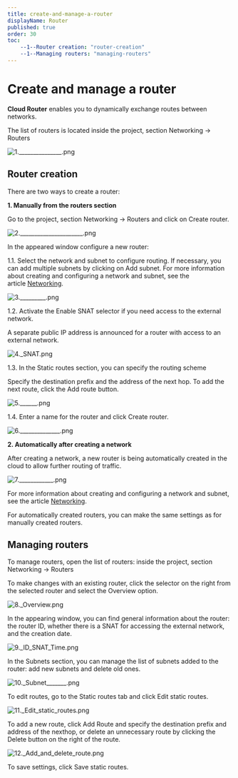```yaml
---
title: create-and-manage-a-router
displayName: Router
published: true
order: 30
toc:
    --1--Router creation: "router-creation"
    --1--Managing routers: "managing-routers"
---
```

# Create and manage a router

**Cloud Router** enables you to dynamically exchange routes between networks. 

The list of routers is located inside the project, section Networking → Routers 

<img src="https://support.gcore.com/hc/article_attachments/360012877898/1._______________.png" alt="1._______________.png">

## Router creation

There are two ways to create a router: 

**1\. Manually from the routers section** 

Go to the project, section Networking → Routers and click on Create router. 

<img src="https://support.gcore.com/hc/article_attachments/360012805677/2.______________________.png" alt="2.______________________.png">

In the appeared window configure a new router: 

1.1. Select the network and subnet to configure routing. If necessary, you can add multiple subnets by clicking on Add subnet. For more information about creating and configuring a network and subnet, see the article [Networking](https://support.gcorelabs.com/hc/ru/articles/360013801997). 

<img src="https://support.gcore.com/hc/article_attachments/360012805697/3._________.png" alt="3._________.png">

1.2. Activate the Enable SNAT selector if you need access to the external network. 

A separate public IP address is announced for a router with access to an external network. 

<img src="https://support.gcore.com/hc/article_attachments/360012877998/4._SNAT.png" alt="4._SNAT.png">

1.3. In the Static routes section, you can specify the routing scheme 

Specify the destination prefix and the address of the next hop. To add the next route, click the Add route button. 

<img src="https://support.gcore.com/hc/article_attachments/360012805737/5.______.png" alt="5.______.png">

1.4. Enter a name for the router and click Create router. 

<img src="https://support.gcore.com/hc/article_attachments/360012805757/6.______________.png" alt="6.______________.png">

**2\. Automatically after creating a network** 

After creating a network, a new router is being automatically created in the cloud to allow further routing of traffic.  

<img src="https://support.gcore.com/hc/article_attachments/360012805817/7.____________.png" alt="7.____________.png">

For more information about creating and configuring a network and subnet, see the article [Networking](https://support.gcore.com/hc/en-us/articles/360013801997). 

For automatically created routers, you can make the same settings as for manually created routers. 

## Managing routers

To manage routers, open the list of routers: inside the project, section Networking → Routers 

To make changes with an existing router, click the selector on the right from the selected router and select the Overview option. 

<img src="https://support.gcore.com/hc/article_attachments/360012805837/8._Overview.png" alt="8._Overview.png">

In the appearing window, you can find general information about the router: the router ID, whether there is a SNAT for accessing the external network, and the creation date. 

<img src="https://support.gcore.com/hc/article_attachments/360012805857/9._ID_SNAT_Time.png" alt="9._ID_SNAT_Time.png">

In the Subnets section, you can manage the list of subnets added to the router: add new subnets and delete old ones. 

<img src="https://support.gcore.com/hc/article_attachments/360012878158/10._Subnet_______.png" alt="10._Subnet_______.png">

To edit routes, go to the Static routes tab and click Edit static routes. 

<img src="https://support.gcore.com/hc/article_attachments/360012805957/11._Edit_static_routes.png" alt="11._Edit_static_routes.png">

To add a new route, click Add Route and specify the destination prefix and address of the nexthop, or delete an unnecessary route by clicking the Delete button on the right of the route. 

<img src="https://support.gcore.com/hc/article_attachments/360012805977/12._Add_and_delete_route.png" alt="12._Add_and_delete_route.png">

To save settings, click Save static routes.